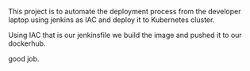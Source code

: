 This project is to automate the deployment process from the developer laptop using jenkins as IAC and deploy it to Kubernetes cluster.

Using IAC that is our jenkinsfile we build the image and pushed it to our dockerhub.

good job.
